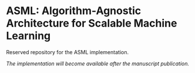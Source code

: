 # ASML: Algorithm-Agnostic Architecture for Scalable Machine Learning

Reserved repository for the ASML implementation. 

_The implementation will become available after the manuscript publication._
